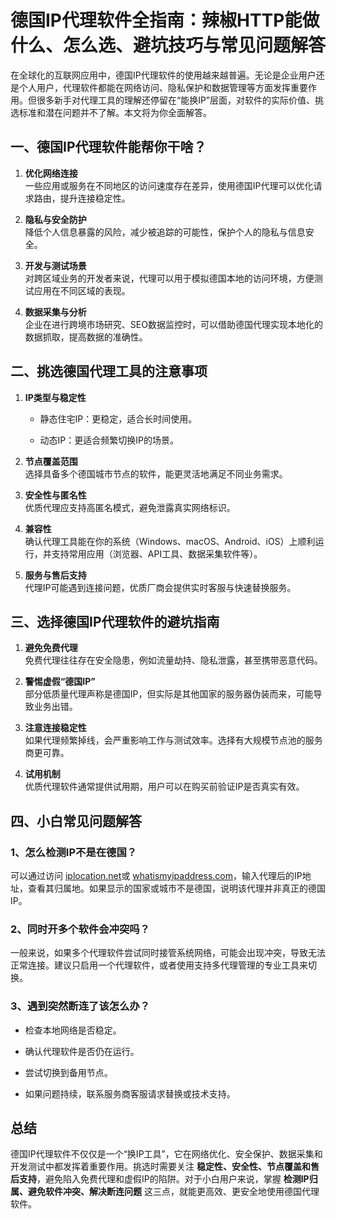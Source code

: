 # 德国IP代理软件全指南：辣椒HTTP能做什么、怎么选、避坑技巧与常见问题解答

在全球化的互联网应用中，德国IP代理软件的使用越来越普遍。无论是企业用户还是个人用户，代理软件都能在网络访问、隐私保护和数据管理等方面发挥重要作用。但很多新手对代理工具的理解还停留在“能换IP”层面，对软件的实际价值、挑选标准和潜在问题并不了解。本文将为你全面解答。

## 一、德国IP代理软件能帮你干啥？

1.  **优化网络连接**  
    一些应用或服务在不同地区的访问速度存在差异，使用德国IP代理可以优化请求路由，提升连接稳定性。
    
2.  **隐私与安全防护**  
    降低个人信息暴露的风险，减少被追踪的可能性，保护个人的隐私与信息安全。
    
3.  **开发与测试场景**  
    对跨区域业务的开发者来说，代理可以用于模拟德国本地的访问环境，方便测试应用在不同区域的表现。
    
4.  **数据采集与分析**  
    企业在进行跨境市场研究、SEO数据监控时，可以借助德国代理实现本地化的数据抓取，提高数据的准确性。
    

## 二、挑选德国代理工具的注意事项

1.  **IP类型与稳定性**
    
    *   静态住宅IP：更稳定，适合长时间使用。
        
    *   动态IP：更适合频繁切换IP的场景。
        
2.  **节点覆盖范围**  
    选择具备多个德国城市节点的软件，能更灵活地满足不同业务需求。
    
3.  **安全性与匿名性**  
    优质代理应支持高匿名模式，避免泄露真实网络标识。
    
4.  **兼容性**  
    确认代理工具能在你的系统（Windows、macOS、Android、iOS）上顺利运行，并支持常用应用（浏览器、API工具、数据采集软件等）。
    
5.  **服务与售后支持**  
    代理IP可能遇到连接问题，优质厂商会提供实时客服与快速替换服务。
    

## 三、选择德国IP代理软件的避坑指南

1.  **避免免费代理**  
    免费代理往往存在安全隐患，例如流量劫持、隐私泄露，甚至携带恶意代码。
    
2.  **警惕虚假“德国IP”**  
    部分低质量代理声称是德国IP，但实际是其他国家的服务器伪装而来，可能导致业务出错。
    
3.  **注意连接稳定性**  
    如果代理频繁掉线，会严重影响工作与测试效率。选择有大规模节点池的服务商更可靠。
    
4.  **试用机制**  
    优质代理软件通常提供试用期，用户可以在购买前验证IP是否真实有效。
    

## 四、小白常见问题解答

### 1、怎么检测IP不是在德国？

可以通过访问 [iplocation.net](https://www.iplocation.net/)或 [whatismyipaddress.com](https://whatismyipaddress.com/)，输入代理后的IP地址，查看其归属地。如果显示的国家或城市不是德国，说明该代理并非真正的德国IP。

### 2、同时开多个软件会冲突吗？

一般来说，如果多个代理软件尝试同时接管系统网络，可能会出现冲突，导致无法正常连接。建议只启用一个代理软件，或者使用支持多代理管理的专业工具来切换。

### 3、遇到突然断连了该怎么办？

*   检查本地网络是否稳定。
    
*   确认代理软件是否仍在运行。
    
*   尝试切换到备用节点。
    
*   如果问题持续，联系服务商客服请求替换或技术支持。
    

## 总结

德国IP代理软件不仅仅是一个“换IP工具”，它在网络优化、安全保护、数据采集和开发测试中都发挥着重要作用。挑选时需要关注 **稳定性、安全性、节点覆盖和售后支持**，避免陷入免费代理和虚假IP的陷阱。对于小白用户来说，掌握 **检测IP归属、避免软件冲突、解决断连问题** 这三点，就能更高效、更安全地使用德国代理软件。
